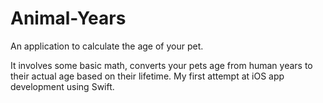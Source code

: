 # Animal-Years
An application to calculate the age of your pet.

It involves some basic math, converts your pets age from human years to their actual age based on their lifetime.
My first attempt at iOS app development using Swift.
